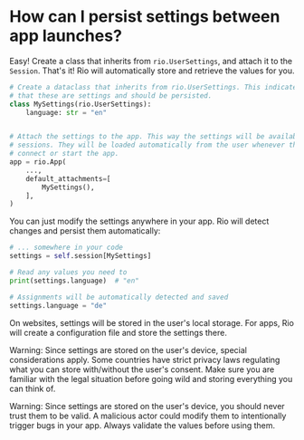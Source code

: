 # How can I persist settings between app launches?

Easy! Create a class that inherits from `rio.UserSettings`, and attach it to the
`Session`. That's it! Rio will automatically store and retrieve the values for
you.

```python
# Create a dataclass that inherits from rio.UserSettings. This indicates to Rio
# that these are settings and should be persisted.
class MySettings(rio.UserSettings):
    language: str = "en"


# Attach the settings to the app. This way the settings will be available in all
# sessions. They will be loaded automatically from the user whenever they
# connect or start the app.
app = rio.App(
    ...,
    default_attachments=[
        MySettings(),
    ],
)
```

You can just modify the settings anywhere in your app. Rio will detect changes
and persist them automatically:

```python
# ... somewhere in your code
settings = self.session[MySettings]

# Read any values you need to
print(settings.language)  # "en"

# Assignments will be automatically detected and saved
settings.language = "de"
```

On websites, settings will be stored in the user's local storage. For apps, Rio
will create a configuration file and store the settings there.

Warning: Since settings are stored on the user's device, special considerations
apply. Some countries have strict privacy laws regulating what you can store
with/without the user's consent. Make sure you are familiar with the legal
situation before going wild and storing everything you can think of.

Warning: Since settings are stored on the user's device, you should never trust
them to be valid. A malicious actor could modify them to intentionally trigger
bugs in your app. Always validate the values before using them.
